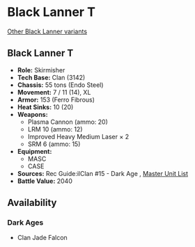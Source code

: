 # Black Lanner T 

[Other Black Lanner variants](../black_lanner.md) 

## Black Lanner T 

- **Role:** Skirmisher 
- **Tech Base:** Clan (3142) 
- **Chassis:** 55 tons (Endo Steel) 
- **Movement:** 7 / 11 (14), XL 
- **Armor:** 153 (Ferro Fibrous) 
- **Heat Sinks:** 10 (20) 
- **Weapons:** 
  - Plasma Cannon (ammo: 20) 
  - LRM 10 (ammo: 12) 
  - Improved Heavy Medium Laser × 2 
  - SRM 6 (ammo: 15) 
- **Equipment:** 
  - MASC 
  - CASE 
- **Sources:** Rec Guide:ilClan #15 - Dark Age , [Master Unit List](http://masterunitlist.info/Unit/Details/8184/black-lanner-t) 
- **Battle Value:** 2040 

## Availability 

### Dark Ages 

- Clan Jade Falcon 

